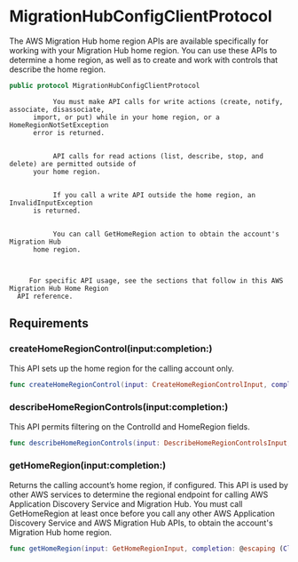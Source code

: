 # MigrationHubConfigClientProtocol

The AWS Migration Hub home region APIs are available specifically for working with your
Migration Hub home region. You can use these APIs to determine a home region, as well as to
create and work with controls that describe the home region.

``` swift
public protocol MigrationHubConfigClientProtocol 
```

``` 
           You must make API calls for write actions (create, notify, associate, disassociate,
      import, or put) while in your home region, or a HomeRegionNotSetException
      error is returned.


           API calls for read actions (list, describe, stop, and delete) are permitted outside of
      your home region.


           If you call a write API outside the home region, an InvalidInputException
      is returned.


           You can call GetHomeRegion action to obtain the account's Migration Hub
      home region.



     For specific API usage, see the sections that follow in this AWS Migration Hub Home Region
  API reference.
```

## Requirements

### createHomeRegionControl(input:​completion:​)

This API sets up the home region for the calling account only.

``` swift
func createHomeRegionControl(input: CreateHomeRegionControlInput, completion: @escaping (ClientRuntime.SdkResult<CreateHomeRegionControlOutputResponse, CreateHomeRegionControlOutputError>) -> Void)
```

### describeHomeRegionControls(input:​completion:​)

This API permits filtering on the ControlId and HomeRegion
fields.

``` swift
func describeHomeRegionControls(input: DescribeHomeRegionControlsInput, completion: @escaping (ClientRuntime.SdkResult<DescribeHomeRegionControlsOutputResponse, DescribeHomeRegionControlsOutputError>) -> Void)
```

### getHomeRegion(input:​completion:​)

Returns the calling account’s home region, if configured. This API is used by other AWS
services to determine the regional endpoint for calling AWS Application Discovery Service and
Migration Hub. You must call GetHomeRegion at least once before you call any
other AWS Application Discovery Service and AWS Migration Hub APIs, to obtain the account's
Migration Hub home region.

``` swift
func getHomeRegion(input: GetHomeRegionInput, completion: @escaping (ClientRuntime.SdkResult<GetHomeRegionOutputResponse, GetHomeRegionOutputError>) -> Void)
```
